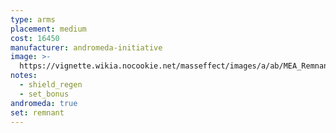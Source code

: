 ```yaml
---
type: arms
placement: medium
cost: 16450
manufacturer: andromeda-initiative
image: >-
  https://vignette.wikia.nocookie.net/masseffect/images/a/ab/MEA_Remnant_Reborn_Arms.png/revision/latest/scale-to-width-down/350?cb=20180513015007
notes:
  - shield_regen
  - set_bonus
andromeda: true
set: remnant
---
```


